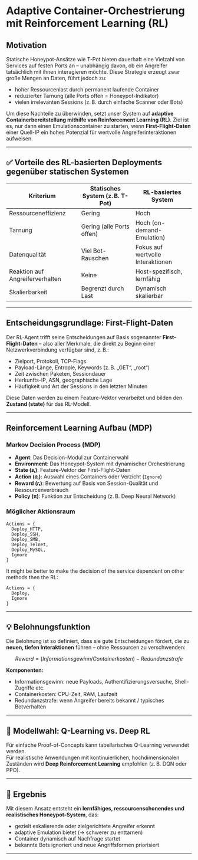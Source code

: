 
# Adaptive Container-Orchestrierung mit Reinforcement Learning (RL)

## Motivation

Statische Honeypot-Ansätze wie T-Pot bieten dauerhaft eine Vielzahl von Services auf festen Ports an – unabhängig davon, ob ein Angreifer tatsächlich mit ihnen interagieren möchte. Diese Strategie erzeugt zwar große Mengen an Daten, führt jedoch zu:

- hoher Ressourcenlast durch permanent laufende Container
- reduzierter Tarnung (alle Ports offen = Honeypot-Indikator)
- vielen irrelevanten Sessions (z. B. durch einfache Scanner oder Bots)

Um diese Nachteile zu überwinden, setzt unser System auf **adaptive Containerbereitstellung mithilfe von Reinforcement Learning (RL)**. Ziel ist es, nur dann einen Emulationscontainer zu starten, wenn **First-Flight-Daten** einer Quell-IP ein hohes Potenzial für wertvolle Angreiferinteraktionen aufweisen.

---

## ✅ Vorteile des RL-basierten Deployments gegenüber statischen Systemen

| Kriterium                     | Statisches System (z. B. T-Pot) | RL-basiertes System              |
|------------------------------|----------------------------------|----------------------------------|
| Ressourceneffizienz          | Gering                           | Hoch                             |
| Tarnung                      | Gering (alle Ports offen)        | Hoch (on-demand-Emulation)       |
| Datenqualität                | Viel Bot-Rauschen                | Fokus auf wertvolle Interaktionen |
| Reaktion auf Angreiferverhalten | Keine                         | Host-spezifisch, lernfähig       |
| Skalierbarkeit               | Begrenzt durch Last              | Dynamisch skalierbar             |

---

## Entscheidungsgrundlage: First-Flight-Daten

Der RL-Agent trifft seine Entscheidungen auf Basis sogenannter **First-Flight-Daten** – also aller Merkmale, die direkt zu Beginn einer Netzwerkverbindung verfügbar sind, z. B.:

- Zielport, Protokoll, TCP-Flags
- Payload-Länge, Entropie, Keywords (z. B. „GET“, „root“)
- Zeit zwischen Paketen, Sessiondauer
- Herkunfts-IP, ASN, geographische Lage
- Häufigkeit und Art der Sessions in den letzten Minuten

Diese Daten werden zu einem Feature-Vektor verarbeitet und bilden den **Zustand (state)** für das RL-Modell.

---

##  Reinforcement Learning Aufbau (MDP)

### Markov Decision Process (MDP)

- **Agent**: Das Decision-Modul zur Containerwahl
- **Environment**: Das Honeypot-System mit dynamischer Orchestrierung
- **State (𝑠ₜ)**: Feature-Vektor der First-Flight-Daten
- **Action (𝑎ₜ)**: Auswahl eines Containers oder Verzicht (`Ignore`)
- **Reward (𝑟ₜ)**: Bewertung auf Basis von Session-Qualität und Ressourcenverbrauch
- **Policy (π)**: Funktion zur Entscheidung (z. B. Deep Neural Network)

### Möglicher Aktionsraum

```
Actions = {
  Deploy_HTTP,
  Deploy_SSH,
  Deploy_SMB,
  Deploy_Telnet,
  Deploy_MySQL,
  Ignore
}
```
It might be better to make the decision of the service dependent on other methods then the RL:
```
Actions = {
  Deploy,
  Ignore
}
```

---

## 💡 Belohnungsfunktion

Die Belohnung ist so definiert, dass sie gute Entscheidungen fördert, die zu **neuen, tiefen Interaktionen** führen – ohne Ressourcen zu verschwenden:

```math
Reward = (Informationsgewinn / Containerkosten) - Redundanzstrafe
```

**Komponenten:**
- Informationsgewinn: neue Payloads, Authentifizierungsversuche, Shell-Zugriffe etc.
- Containerkosten: CPU-Zeit, RAM, Laufzeit
- Redundanzstrafe: wenn Angreifer bereits bekannt / typisches Botverhalten

---

## 🧠 Modellwahl: Q-Learning vs. Deep RL

Für einfache Proof-of-Concepts kann tabellarisches Q-Learning verwendet werden.  
Für realistische Anwendungen mit kontinuierlichen, hochdimensionalen Zuständen wird **Deep Reinforcement Learning** empfohlen (z. B. DQN oder PPO).

---

## 🚀 Ergebnis

Mit diesem Ansatz entsteht ein **lernfähiges, ressourcenschonendes und realistisches Honeypot-System**, das:

- gezielt eskalierende oder zielgerichtete Angreifer erkennt
- adaptive Emulation bietet (→ schwerer zu enttarnen)
- Container dynamisch auf Nachfrage startet
- bekannte Bots ignoriert und neue Angriffsformen priorisiert

---
